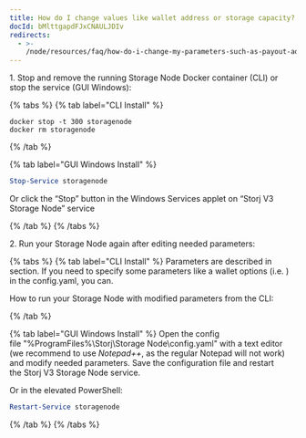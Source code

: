 ```yaml
---
title: How do I change values like wallet address or storage capacity?
docId: bMlttgapdFJxCNAULJDIv
redirects:
  - >-
    /node/resources/faq/how-do-i-change-my-parameters-such-as-payout-address-allotted-storage-space-and-bandwidth
---
```


1\. Stop and remove the running Storage Node Docker container (CLI) or stop the service (GUI Windows):

{% tabs %}
{% tab label="CLI Install" %}

```none
docker stop -t 300 storagenode
docker rm storagenode
```

{% /tab %}

{% tab label="GUI Windows Install" %}

```powershell
Stop-Service storagenode

```

Or click the “Stop” button in the Windows Services applet on “Storj V3 Storage Node” service

{% /tab %}
{% /tabs %}

2\. Run your Storage Node again after editing needed parameters:

{% tabs %}
{% tab label="CLI Install" %}
Parameters are described in [](docId:KJzDdewgBVcK6rnp0Qho2) section. If you need to specify some parameters like a wallet options (i.e. [](docId:6TX_ve1PyUrXuwax-mWWw)) in the config.yaml, you can[](docId:gDXZgLlP_rcSW8SuflgqS).

How to run your Storage Node with modified parameters from the CLI: [](docId:HaDkV_0aWg9OJoBe53o-J)&#x20;

{% /tab %}

{% tab label="GUI Windows Install" %}
Open the config file "%ProgramFiles%\Storj\Storage Node\config.yaml" with a text editor (we recommend to use *Notepad++*, as the regular Notepad will not work) and modify needed parameters. Save the configuration file and restart the Storj V3 Storage Node service.

Or in the elevated PowerShell:

```powershell
Restart-Service storagenode
```

{% /tab %}
{% /tabs %}
